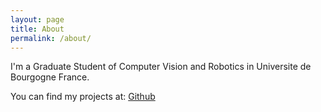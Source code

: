 ```yaml
---
layout: page
title: About
permalink: /about/
---
```


I'm a Graduate Student of Computer Vision and Robotics in Universite de Bourgogne France.

You can find my projects at:
[Github](https://github.com/Mjdhsn49)


